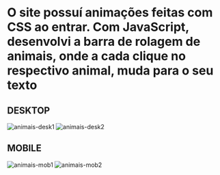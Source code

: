 # O site possuí animações feitas com CSS ao entrar. Com JavaScript, desenvolvi a barra de rolagem de animais, onde a cada clique no respectivo animal, muda para o seu texto

## DESKTOP
![animais-desk1](https://user-images.githubusercontent.com/69438854/103491023-c6f66300-4dfe-11eb-9e98-11c7086e1b8d.png)
![animais-desk2](https://user-images.githubusercontent.com/69438854/103491020-c4940900-4dfe-11eb-879e-cae3edd0bae6.png)

## MOBILE
![animais-mob1](https://user-images.githubusercontent.com/69438854/103491021-c5c53600-4dfe-11eb-9d31-54f894945ab9.png)
![animais-mob2](https://user-images.githubusercontent.com/69438854/103491022-c65dcc80-4dfe-11eb-9164-83809cf14315.png)

